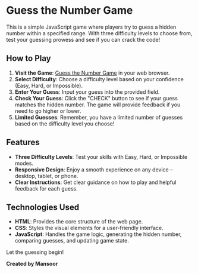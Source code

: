 # Guess the Number Game

This is a simple JavaScript game where players try to guess a hidden number within a specified range. With three difficulty levels to choose from, test your guessing prowess and see if you can crack the code!

## How to Play

1. **Visit the Game**: [Guess the Number Game](https://conspirici.github.io/guess-the-number/) in your web browser.
2. **Select Difficulty**: Choose a difficulty level based on your confidence (Easy, Hard, or Impossible).
3. **Enter Your Guess**: Input your guess into the provided field.
4. **Check Your Guess**: Click the "CHECK" button to see if your guess matches the hidden number. The game will provide feedback if you need to go higher or lower.
5. **Limited Guesses**: Remember, you have a limited number of guesses based on the difficulty level you choose!

## Features

- **Three Difficulty Levels**: Test your skills with Easy, Hard, or Impossible modes.
- **Responsive Design**: Enjoy a smooth experience on any device – desktop, tablet, or phone.
- **Clear Instructions**: Get clear guidance on how to play and helpful feedback for each guess.

## Technologies Used

- **HTML**: Provides the core structure of the web page.
- **CSS**: Styles the visual elements for a user-friendly interface.
- **JavaScript**: Handles the game logic, generating the hidden number, comparing guesses, and updating game state.

Let the guessing begin!

**Created by Mansoor**
